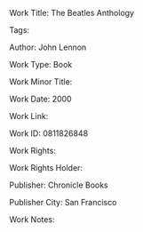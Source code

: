 Work Title: The Beatles Anthology 

Tags: 

Author: John Lennon

Work Type: Book 

Work Minor Title:  

Work Date: 2000

Work Link:  

Work ID:  0811826848

Work Rights:  

Work Rights Holder:  

Publisher:  Chronicle Books

Publisher City:  San Francisco

Work Notes: 

